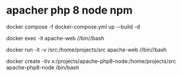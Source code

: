 # apacher php 8 node npm

docker compose -f docker-compose.yml up --build -d

docker exec -it apache-web //bin//bash

docker run -it -v /src:/home/projects/src apache-web //bin//bash

docker create -itv x:/projects/apache-php8-node:/home/projects/src apache-php8-node /bin/bash